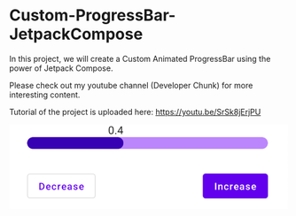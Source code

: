 # Custom-ProgressBar-JetpackCompose
In this project, we will create a Custom Animated ProgressBar using the power of Jetpack Compose.

Please check out my youtube channel (Developer Chunk) for more interesting content.

Tutorial of the project is uploaded here: https://youtu.be/SrSk8jErjPU

![](preview.png)

